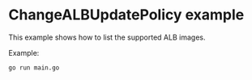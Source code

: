 # ChangeALBUpdatePolicy example

This example shows how to list the supported ALB images.

Example: 

```
go run main.go
```